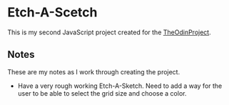 
# Etch-A-Scetch

This is my second JavaScript project created for the [TheOdinProject](https://www.theodinproject.com/).


## Notes

These are my notes as I work through creating the project.

- Have a very rough working Etch-A-Sketch. Need to add a way for the user to be able to select the grid size and choose a color.
